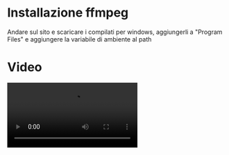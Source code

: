 # Installazione ffmpeg

Andare sul sito e scaricare i compilati per windows, aggiungerli a "Program Files" e aggiungere la variabile di ambiente al path

# Video

<video controls src="lerp_quaternion_interpolation.mp4" title="Title"></video>

